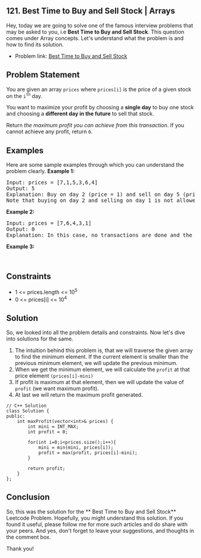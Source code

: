 ## 121. Best Time to Buy and Sell Stock | Arrays

Hey, today we are going to solve one of the famous interview problems that may be asked to you, i.e **Best Time to Buy and Sell Stock**.  This question comes under Array concepts. Let's understand what the problem is and how to find its solution.

* Problem link: [Best Time to Buy and Sell Stock](https://leetcode.com/problems/best-time-to-buy-and-sell-stock/)

## Problem Statement
You are given an array `prices` where `prices[i]` is the price of a given stock on the `i`<sup>`th`</sup> day.

You want to maximize your profit by choosing a **single day** to buy one stock and choosing a **different day in the future** to sell that stock.

Return *the maximum profit you can achieve from this transaction*. If you cannot achieve any profit, return `0`.


## Examples
Here are some sample examples through which you can understand the problem clearly.
**Example 1:**
<pre>
Input: prices = [7,1,5,3,6,4]
Output: 5
Explanation: Buy on day 2 (price = 1) and sell on day 5 (price = 6), profit = 6-1 = 5.
Note that buying on day 2 and selling on day 1 is not allowed because you must buy before you sell.
</pre>

**Example 2:**
<pre>
Input: prices = [7,6,4,3,1]
Output: 0
Explanation: In this case, no transactions are done and the max profit = 0.
</pre>

**Example 3:**
<pre>

</pre>

## Constraints
* 1 <= prices.length <= 10<sup>5</sup>
* 0 <= prices[i] <= 10<sup>4</sup>

## Solution
So, we looked into all the problem details and constraints. Now let's dive into solutions for the same.

1. The intuition behind this problem is, that we will traverse the given array to find the minimum element. If the current element is smaller than the previous minimum element, we will update the previous minimum.
2. When we get the minimum element, we will calculate the `profit` at that price element `(prices[i]-mini)`
3. If profit is maximum at that element, then we will update the value of `profit` (we want maximum profit).
4. At last we will return the maximum profit generated.

```
// C++ Solution
class Solution {
public:
    int maxProfit(vector<int>& prices) {
        int mini = INT_MAX;
        int profit = 0;
		
        for(int i=0;i<prices.size();i++){
            mini = min(mini, prices[i]);
            profit = max(profit, prices[i]-mini);
        }
        
        return profit;
    }
};
```

## Conclusion
So, this was the solution for the ** Best Time to Buy and Sell Stock** Leetcode Problem. Hopefully, you might understand this solution. If you found it useful, please follow me for more such articles and do share with your peers. And yes, don't forget to leave your suggestions, and thoughts in the comment box. 

Thank you!
